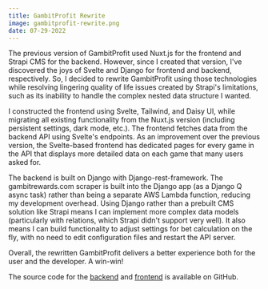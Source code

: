 ```yaml
---
title: GambitProfit Rewrite
image: gambitprofit-rewrite.png
date: 07-29-2022
---
```


The previous version of GambitProfit used Nuxt.js for the frontend and Strapi CMS for the backend. However, since I created that version, I've discovered the joys of Svelte and Django for frontend and backend, respectively. So, I decided to rewrite GambitProfit using those technologies while resolving lingering quality of life issues created by Strapi's limitations, such as its inability to handle the complex nested data structure I wanted.

I constructed the frontend using Svelte, Tailwind, and Daisy UI, while migrating all existing functionality from the Nuxt.js version (including persistent settings, dark mode, etc.). The frontend fetches data from the backend API using Svelte's endpoints. As an improvement over the previous version, the Svelte-based frontend has dedicated pages for every game in the API that displays more detailed data on each game that many users asked for.

The backend is built on Django with Django-rest-framework. The gambitrewards.com scraper is built into the Django app (as a Django Q async task) rather than being a separate AWS Lambda function, reducing my development overhead. Using Django rather than a prebuilt CMS solution like Strapi means I can implement more complex data models (particularly with relations, which Strapi didn't support very well). It also means I can build functionality to adjust settings for bet calculation on the fly, with no need to edit configuration files and restart the API server.

Overall, the rewritten GambitProfit delivers a better experience both for the user and the developer. A win-win!

The source code for the [backend](https://github.com/unixfy/gambitprofit-new-backend) and [frontend](https://github.com/unixfy/gambitprofit-new-frontend) is available on GitHub.